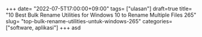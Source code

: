 +++
date= "2022-07-5T17:00:00+09:00"
tags= ["ulasan"]
draft=true
title= "10 Best Bulk Rename Utilities for Windows 10 to Rename Multiple Files        265"
slug= "top-bulk-rename-utilities-untuk-windows-265"
categories= ["software, aplikasi"]
+++
asd
